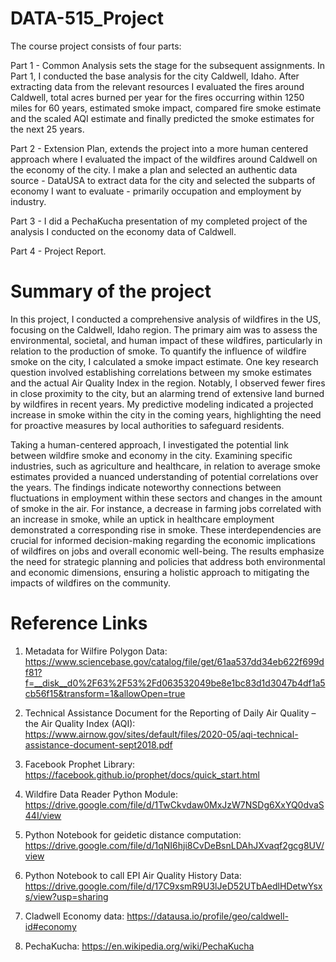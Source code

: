 # DATA-515_Project

The course project consists of four parts: 

Part 1 - Common Analysis sets the stage for the subsequent assignments. In Part 1, I conducted the base analysis for the city Caldwell, Idaho. After extracting data from the relevant resources I evaluated the fires around Caldwell, total acres burned per year for the fires occurring within 1250 miles for 60 years, estimated smoke impact, compared fire smoke estimate and the scaled AQI estimate and finally predicted the smoke estimates for the next 25 years.

Part 2 - Extension Plan, extends the project into a more human centered approach where I evaluated the impact of the wildfires around Caldwell on the economy of the city. I make a plan and selected an authentic data source - DataUSA to extract data for the city and selected the subparts of economy I want to evaluate - primarily occupation and employment by industry.

Part 3 - I did a PechaKucha presentation of my completed project of the analysis I conducted on the economy data of Caldwell.

Part 4 - Project Report.

# Summary of the project

In this project, I conducted a comprehensive analysis of wildfires in the US, focusing on the Caldwell, Idaho region. The primary aim was to assess the environmental, societal, and human impact of these wildfires, particularly in relation to the production of smoke. To quantify the influence of wildfire smoke on the city, I calculated a smoke impact estimate. One key research question involved establishing correlations between my smoke estimates and the actual Air Quality Index in the region. Notably, I observed fewer fires in close proximity to the city, but an alarming trend of extensive land burned by wildfires in recent years. My predictive modeling indicated a projected increase in smoke within the city in the coming years, highlighting the need for proactive measures by local authorities to safeguard residents.

Taking a human-centered approach, I investigated the potential link between wildfire smoke and economy in the city. Examining specific industries, such as agriculture and healthcare, in relation to average smoke estimates provided a nuanced understanding of potential correlations over the years. The findings indicate noteworthy connections between fluctuations in employment within these sectors and changes in the amount of smoke in the air. For instance, a decrease in farming jobs correlated with an increase in smoke, while an uptick in healthcare employment demonstrated a corresponding rise in smoke. These interdependencies are crucial for informed decision-making regarding the economic implications of wildfires on jobs and overall economic well-being. The results emphasize the need for strategic planning and policies that address both environmental and economic dimensions, ensuring a holistic approach to mitigating the impacts of wildfires on the community.

# Reference Links

1) Metadata for Wilfire Polygon Data: https://www.sciencebase.gov/catalog/file/get/61aa537dd34eb622f699df81?f=__disk__d0%2F63%2F53%2Fd063532049be8e1bc83d1d3047b4df1a5cb56f15&transform=1&allowOpen=true

2) Technical Assistance Document for the Reporting of Daily Air Quality – the Air Quality Index (AQI): https://www.airnow.gov/sites/default/files/2020-05/aqi-technical-assistance-document-sept2018.pdf

3) Facebook Prophet Library: https://facebook.github.io/prophet/docs/quick_start.html

4) Wildfire Data Reader Python Module: https://drive.google.com/file/d/1TwCkvdaw0MxJzW7NSDg6XxYQ0dvaS44I/view

5) Python Notebook for geidetic distance computation: https://drive.google.com/file/d/1qNI6hji8CvDeBsnLDAhJXvaqf2gcg8UV/view

6) Python Notebook to call EPI Air Quality History Data: https://drive.google.com/file/d/17C9xsmR9U3lJeD52UTbAedlHDetwYsxs/view?usp=sharing

7) Cladwell Economy data: https://datausa.io/profile/geo/caldwell-id#economy

8) PechaKucha: https://en.wikipedia.org/wiki/PechaKucha


